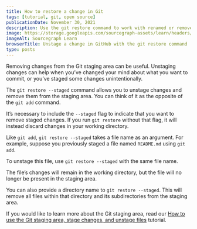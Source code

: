 ```yaml
---
title: How to restore a change in Git
tags: [tutorial, git, open source]
publicationDate: November 30, 2021
description: Use the git restore command to work with renamed or removed files Git
image: https://storage.googleapis.com/sourcegraph-assets/learn/headers/sourcegraph-learn-13.png
imageAlt: Sourcegraph Learn
browserTitle: Unstage a change in GitHub with the git restore command
type: posts
---
```


Removing changes from the Git staging area can be useful. Unstaging changes can help when you’ve changed your mind about what you want to commit, or you’ve staged some changes unintentionally.

The `git restore --staged` command allows you to unstage changes and remove them from the staging area. You can think of it as the opposite of the `git add` command.

It’s necessary to include the `--staged` flag to indicate that you want to remove staged changes. If you run `git restore` without that flag, it will instead discard changes in your working directory.

Like `git add`, `git restore --staged` takes a file name as an argument. For example, suppose you previously staged a file named `README.md` using `git add`.

<PrismSyntaxHighlighter
input='git add README.md'
language='bash'
/>

To unstage this file, use `git restore --staged` with the same file name.

<PrismSyntaxHighlighter
input='git restore --staged README.md'
language='bash'
/>

The file’s changes will remain in the working directory, but the file will no longer be present in the staging area.

You can also provide a directory name to `git restore --staged`. This will remove all files within that directory and its subdirectories from the staging area.

If you would like to learn more about the Git staging area, read our [How to use the Git staging area, stage changes, and unstage files](/how-to-stage-and-unstage-files-in-git) tutorial.